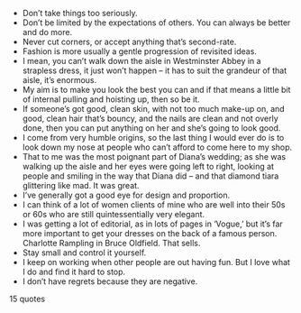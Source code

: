  - Don’t take things too seriously.
 - Don’t be limited by the expectations of others. You can always be better and do more.
 - Never cut corners, or accept anything that’s second-rate.
 - Fashion is more usually a gentle progression of revisited ideas.
 - I mean, you can’t walk down the aisle in Westminster Abbey in a strapless dress, it just won’t happen – it has to suit the grandeur of that aisle, it’s enormous.
 - My aim is to make you look the best you can and if that means a little bit of internal pulling and hoisting up, then so be it.
 - If someone’s got good, clean skin, with not too much make-up on, and good, clean hair that’s bouncy, and the nails are clean and not overly done, then you can put anything on her and she’s going to look good.
 - I come from very humble origins, so the last thing I would ever do is to look down my nose at people who can’t afford to come here to my shop.
 - That to me was the most poignant part of Diana’s wedding; as she was walking up the aisle and her eyes were going left to right, looking at people and smiling in the way that Diana did – and that diamond tiara glittering like mad. It was great.
 - I’ve generally got a good eye for design and proportion.
 - I can think of a lot of women clients of mine who are well into their 50s or 60s who are still quintessentially very elegant.
 - I was getting a lot of editorial, as in lots of pages in ‘Vogue,’ but it’s far more important to get your dresses on the back of a famous person. Charlotte Rampling in Bruce Oldfield. That sells.
 - Stay small and control it yourself.
 - I keep on working when other people are out having fun. But I love what I do and find it hard to stop.
 - I don’t have regrets because they are negative.

15 quotes